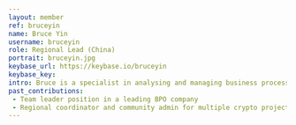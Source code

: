 ```yaml
---
layout: member
ref: bruceyin
name: Bruce Yin
username: bruceyin
role: Regional Lead (China)
portrait: bruceyin.jpg
keybase_url: https://keybase.io/bruceyin
keybase_key: 
intro: Bruce is a specialist in analysing and managing business processing with more than 7 years’ experience in Business Process Outsourcing industry. He stepped in the crypto field in 2017, then built the strong cooperating relationsip with multiple crypto projects swiftly. He is a zealot of learning, adopting and publicizing new techonologies.
past_contributions:
 - Team leader position in a leading BPO company
 - Regional coordinator and community admin for multiple crypto projects
---
```

